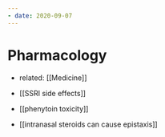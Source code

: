 ```yaml
---
- date: 2020-09-07
---
```


# Pharmacology

- related: [[Medicine]]

- [[SSRI side effects]]

- [[phenytoin toxicity]]

- [[intranasal steroids can cause epistaxis]]
